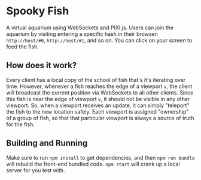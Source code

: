 # Spooky Fish
A virtual aquarium using WebSockets and PIXI.js. Users can join the aquarium by visiting entering a specific hash in
their browser: `http://host/#0`, `http://host/#1`, and so on. You can click on your screen to feed the fish.

## How does it work?
Every client has a local copy of the school of fish that's it's iterating over time. However, whenever a fish reaches
the edge of a viewport `v`, the client will broadcast the current position via WebSockets to all other clients. Since
this fish is near the edge of viewport `v`, it should not be visible in any other viewport. So, when a viewport receives
an update, it can simply "teleport" the fish to the new location safely. Each viewport is assigned "ownership" of a
group of fish, so that that particular viewport is always a source of truth for the fish.

## Building and Running
Make sure to run `npm install` to get dependencies, and then `npm run bundle` will rebuild the front-end bundled code.
`npm start` will crank up a local server for you test with.
